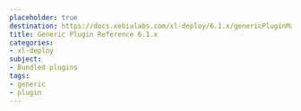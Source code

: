 ```yaml
---
placeholder: true
destination: https://docs.xebialabs.com/xl-deploy/6.1.x/genericPluginManual.html
title: Generic Plugin Reference 6.1.x
categories:
- xl-deploy
subject:
- Bundled plugins
tags:
- generic
- plugin
---
```


